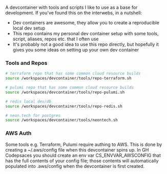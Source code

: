 A devcontainer with tools and scripts I like to use as a base for development. If you've found this on the interwebs, in a nutshell:
- Dev containers are awesome, they allow you to create a reproducible local dev setup
- This repo contains my personal dev container setup with some tools, script, aliases, repos etc. that I often use
- It's probably not a good idea to use this repo directly, but hopefully it gives you some ideas on setting up your own dev container

### Tools and Repos

````bash
# terraform repo that has some common cloud resource builds
source /workspaces/devcontainer/tools/repo-terraform.sh

# pulumi repo that has some common cloud resource builds
source /workspaces/devcontainer/tools/repo-pulumi.sh

# redis local dev/db
source /workspaces/devcontainer/tools/repo-redis.sh

# neon.tech for postgres
source /workspaces/devcontainer/tools/neontech.sh
````

### AWS Auth

Some tools e.g. Terraform, Pulumi require authing to AWS. This is done by creating a ~/.aws/config file when this devcontainer spins up. In GH Codepsaces you should create an env var CS_ENVVAR_AWSCONFIG that has the full contents of your config file; those contents will automatically populated into .aws/config when the devcontainer is first created.
